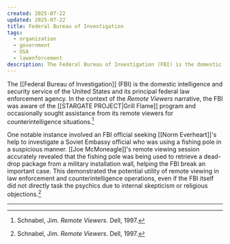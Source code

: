 ```yaml
---
created: 2025-07-22
updated: 2025-07-22
title: Federal Bureau of Investigation
tags:
  - organization
  - government
  - USA
  - lawenforcement
description: The Federal Bureau of Investigation (FBI) is the domestic intelligence and security service of the United States and its principal federal law enforcement agency.
---
```


The [[Federal Bureau of Investigation]] (FBI) is the domestic intelligence and security service of the United States and its principal federal law enforcement agency. In the context of the *Remote Viewers* narrative, the FBI was aware of the [[STARGATE PROJECT|Grill Flame]] program and occasionally sought assistance from its remote viewers for counterintelligence situations.[^1]

One notable instance involved an FBI official seeking [[Norm Everheart]]'s help to investigate a Soviet Embassy official who was using a fishing pole in a suspicious manner. [[Joe McMoneagle]]'s remote viewing session accurately revealed that the fishing pole was being used to retrieve a dead-drop package from a military installation wall, helping the FBI break an important case. This demonstrated the potential utility of remote viewing in law enforcement and counterintelligence operations, even if the FBI itself did not directly task the psychics due to internal skepticism or religious objections.[^1]

---

[^1]: Schnabel, Jim. *Remote Viewers*. Dell, 1997.